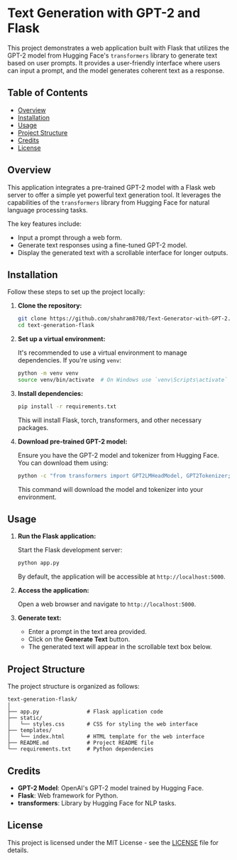 # Text Generation with GPT-2 and Flask

This project demonstrates a web application built with Flask that utilizes the GPT-2 model from Hugging Face's `transformers` library to generate text based on user prompts. It provides a user-friendly interface where users can input a prompt, and the model generates coherent text as a response.

## Table of Contents

- [Overview](#overview)
- [Installation](#installation)
- [Usage](#usage)
- [Project Structure](#project-structure)
- [Credits](#credits)
- [License](#license)

## Overview

This application integrates a pre-trained GPT-2 model with a Flask web server to offer a simple yet powerful text generation tool. It leverages the capabilities of the `transformers` library from Hugging Face for natural language processing tasks.

The key features include:
- Input a prompt through a web form.
- Generate text responses using a fine-tuned GPT-2 model.
- Display the generated text with a scrollable interface for longer outputs.

## Installation

Follow these steps to set up the project locally:

1. **Clone the repository:**

   ```bash
   git clone https://github.com/shahram8708/Text-Generator-with-GPT-2.git
   cd text-generation-flask
   ```

2. **Set up a virtual environment:**

   It's recommended to use a virtual environment to manage dependencies. If you're using `venv`:

   ```bash
   python -m venv venv
   source venv/bin/activate  # On Windows use `venv\Scripts\activate`
   ```

3. **Install dependencies:**

   ```bash
   pip install -r requirements.txt
   ```

   This will install Flask, torch, transformers, and other necessary packages.

4. **Download pre-trained GPT-2 model:**

   Ensure you have the GPT-2 model and tokenizer from Hugging Face. You can download them using:

   ```bash
   python -c "from transformers import GPT2LMHeadModel, GPT2Tokenizer; tokenizer = GPT2Tokenizer.from_pretrained('gpt2'); model = GPT2LMHeadModel.from_pretrained('gpt2')"
   ```

   This command will download the model and tokenizer into your environment.

## Usage

1. **Run the Flask application:**

   Start the Flask development server:

   ```bash
   python app.py
   ```

   By default, the application will be accessible at `http://localhost:5000`.

2. **Access the application:**

   Open a web browser and navigate to `http://localhost:5000`.

3. **Generate text:**

   - Enter a prompt in the text area provided.
   - Click on the **Generate Text** button.
   - The generated text will appear in the scrollable text box below.

## Project Structure

The project structure is organized as follows:

```
text-generation-flask/
│
├── app.py               # Flask application code
├── static/
│   └── styles.css       # CSS for styling the web interface
├── templates/
│   └── index.html       # HTML template for the web interface
├── README.md            # Project README file
└── requirements.txt     # Python dependencies
```

## Credits

- **GPT-2 Model**: OpenAI's GPT-2 model trained by Hugging Face.
- **Flask**: Web framework for Python.
- **transformers**: Library by Hugging Face for NLP tasks.

## License

This project is licensed under the MIT License - see the [LICENSE](LICENSE) file for details.
